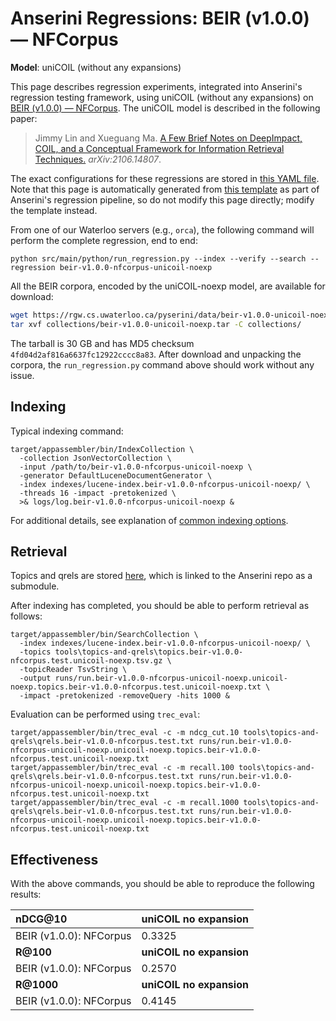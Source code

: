 # Anserini Regressions: BEIR (v1.0.0) &mdash; NFCorpus

**Model**: uniCOIL (without any expansions)

This page describes regression experiments, integrated into Anserini's regression testing framework, using uniCOIL (without any expansions) on [BEIR (v1.0.0) &mdash; NFCorpus](http://beir.ai/).
The uniCOIL model is described in the following paper:

> Jimmy Lin and Xueguang Ma. [A Few Brief Notes on DeepImpact, COIL, and a Conceptual Framework for Information Retrieval Techniques.](https://arxiv.org/abs/2106.14807) _arXiv:2106.14807_.

The exact configurations for these regressions are stored in [this YAML file](../../src/main/resources/regression/beir-v1.0.0-nfcorpus-unicoil-noexp.yaml).
Note that this page is automatically generated from [this template](../../src/main/resources/docgen/templates/beir-v1.0.0-nfcorpus-unicoil-noexp.template) as part of Anserini's regression pipeline, so do not modify this page directly; modify the template instead.

From one of our Waterloo servers (e.g., `orca`), the following command will perform the complete regression, end to end:

```
python src/main/python/run_regression.py --index --verify --search --regression beir-v1.0.0-nfcorpus-unicoil-noexp
```

All the BEIR corpora, encoded by the uniCOIL-noexp model, are available for download:

```bash
wget https://rgw.cs.uwaterloo.ca/pyserini/data/beir-v1.0.0-unicoil-noexp.tar -P collections/
tar xvf collections/beir-v1.0.0-unicoil-noexp.tar -C collections/
```

The tarball is 30 GB and has MD5 checksum `4fd04d2af816a6637fc12922cccc8a83`.
After download and unpacking the corpora, the `run_regression.py` command above should work without any issue.

## Indexing

Typical indexing command:

```
target/appassembler/bin/IndexCollection \
  -collection JsonVectorCollection \
  -input /path/to/beir-v1.0.0-nfcorpus-unicoil-noexp \
  -generator DefaultLuceneDocumentGenerator \
  -index indexes/lucene-index.beir-v1.0.0-nfcorpus-unicoil-noexp/ \
  -threads 16 -impact -pretokenized \
  >& logs/log.beir-v1.0.0-nfcorpus-unicoil-noexp &
```

For additional details, see explanation of [common indexing options](../../docs/common-indexing-options.md).

## Retrieval

Topics and qrels are stored [here](https://github.com/castorini/anserini-tools/tree/master/topics-and-qrels), which is linked to the Anserini repo as a submodule.

After indexing has completed, you should be able to perform retrieval as follows:

```
target/appassembler/bin/SearchCollection \
  -index indexes/lucene-index.beir-v1.0.0-nfcorpus-unicoil-noexp/ \
  -topics tools\topics-and-qrels\topics.beir-v1.0.0-nfcorpus.test.unicoil-noexp.tsv.gz \
  -topicReader TsvString \
  -output runs/run.beir-v1.0.0-nfcorpus-unicoil-noexp.unicoil-noexp.topics.beir-v1.0.0-nfcorpus.test.unicoil-noexp.txt \
  -impact -pretokenized -removeQuery -hits 1000 &
```

Evaluation can be performed using `trec_eval`:

```
target/appassembler/bin/trec_eval -c -m ndcg_cut.10 tools\topics-and-qrels\qrels.beir-v1.0.0-nfcorpus.test.txt runs/run.beir-v1.0.0-nfcorpus-unicoil-noexp.unicoil-noexp.topics.beir-v1.0.0-nfcorpus.test.unicoil-noexp.txt
target/appassembler/bin/trec_eval -c -m recall.100 tools\topics-and-qrels\qrels.beir-v1.0.0-nfcorpus.test.txt runs/run.beir-v1.0.0-nfcorpus-unicoil-noexp.unicoil-noexp.topics.beir-v1.0.0-nfcorpus.test.unicoil-noexp.txt
target/appassembler/bin/trec_eval -c -m recall.1000 tools\topics-and-qrels\qrels.beir-v1.0.0-nfcorpus.test.txt runs/run.beir-v1.0.0-nfcorpus-unicoil-noexp.unicoil-noexp.topics.beir-v1.0.0-nfcorpus.test.unicoil-noexp.txt
```

## Effectiveness

With the above commands, you should be able to reproduce the following results:

| **nDCG@10**                                                                                                  | **uniCOIL no expansion**|
|:-------------------------------------------------------------------------------------------------------------|-----------|
| BEIR (v1.0.0): NFCorpus                                                                                      | 0.3325    |
| **R@100**                                                                                                    | **uniCOIL no expansion**|
| BEIR (v1.0.0): NFCorpus                                                                                      | 0.2570    |
| **R@1000**                                                                                                   | **uniCOIL no expansion**|
| BEIR (v1.0.0): NFCorpus                                                                                      | 0.4145    |

